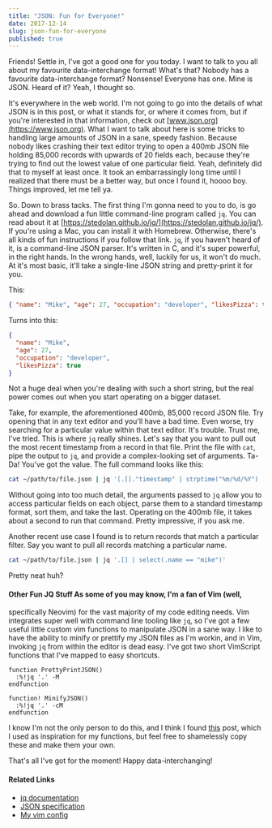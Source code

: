 ```yaml
---
title: "JSON: Fun for Everyone!"
date: 2017-12-14
slug: json-fun-for-everyone
published: true
---
```


Friends! Settle in, I've got a good one for you today. I want to talk to you all
about my favourite data-interchange format! What's that? Nobody has a favourite
data-interchange format? Nonsense! <!-- endexcerpt --> Everyone has one. Mine is
JSON. Heard of it? Yeah, I thought so.

It's everywhere in the web world. I'm not going to go into the details of what
JSON is in this post, or what it stands for, or where it comes from, but if
you're interested in that information, check out
[www.json.org](https://www.json.org). What I want to talk about here is some
tricks to handling large amounts of JSON in a sane, speedy fashion. Because
nobody likes crashing their text editor trying to open a 400mb JSON file holding
85,000 records with upwards of 20 fields each, because they're trying to find
out the lowest value of one particular field. Yeah, definitely did that to
myself at least once. It took an embarrassingly long time until I realized that
there must be a better way, but once I found it, hoooo boy. Things improved, let
me tell ya.

So. Down to brass tacks. The first thing I'm gonna need to you to do, is go
ahead and download a fun little command-line program called `jq`. You can read
about it at [https://stedolan.github.io/jq/](https://stedolan.github.io/jq/). If
you're using a Mac, you can install it with Homebrew. Otherwise, there's all
kinds of fun instructions if you follow that link. `jq`, if you haven't heard of
it, is a command-line JSON parser. It's written in C, and it's super powerful,
in the right hands. In the wrong hands, well, luckily for us, it won't do much.
At it's most basic, it'll take a single-line JSON string and pretty-print it for
you.

This:

```json
{ "name": "Mike", "age": 27, "occupation": "developer", "likesPizza": true }
```

Turns into this:

```json
{
  "name": "Mike",
  "age": 27,
  "occupation": "developer",
  "likesPizza": true
}
```

Not a huge deal when you're dealing with such a short string, but the real power
comes out when you start operating on a bigger dataset.

Take, for example, the aforementioned 400mb, 85,000 record JSON file. Try
opening that in any text editor and you'll have a bad time. Even worse, try
searching for a particular value within that text editor. It's trouble. Trust
me, I've tried. This is where `jq` really shines. Let's say that you want to
pull out the most recent timestamp from a record in that file. Print the file
with `cat`, pipe the output to `jq`, and provide a complex-looking set of
arguments. Ta-Da! You've got the value. The full command looks like this:

```bash
cat ~/path/to/file.json | jq '[.[]."timestamp" | strptime("%m/%d/%Y") | todate] | sort | last'
```

Without going into too much detail, the arguments passed to `jq` allow you to
access particular fields on each object, parse them to a standard timestamp
format, sort them, and take the last. Operating on the 400mb file, it takes
about a second to run that command. Pretty impressive, if you ask me.

Another recent use case I found is to return records that match a particular
filter. Say you want to pull all records matching a particular name.

```bash
cat ~/path/to/file.json | jq '.[] | select(.name == "mike")'
```

Pretty neat huh?

#### Other Fun JQ Stuff As some of you may know, I'm a fan of Vim (well,

specifically Neovim) for the vast majority of my code editing needs. Vim
integrates super well with command line tooling like `jq`, so I've got a few
useful little custom vim functions to manipulate JSON in a sane way. I like to
have the ability to minify or prettify my JSON files as I'm workin, and in Vim,
invoking `jq` from within the editor is dead easy. I've got two short VimScript
functions that I've mapped to easy shortcuts.

```vim
function PrettyPrintJSON()
  :%!jq '.' -M
endfunction

function! MinifyJSON()
  :%!jq '.' -cM
endfunction
```

I know I'm not the only person to do this, and I think I found
[this](https://pascalprecht.github.io/2014/07/10/pretty-print-json-in-vim/)
post, which I used as inspiration for my functions, but feel free to shamelessly
copy these and make them your own.

That's all I've got for the moment! Happy data-interchanging!

#### Related Links

- [jq documentation](https://stedolan.github.io/jq)
- [JSON specification](https://json.org)
- [My vim config](https://github.com/bowmanmike/dotfiles/blob/master/.vimrc)
